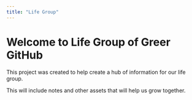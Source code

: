 ```yaml
---
title: "Life Group"
---
```

# Welcome to Life Group of Greer GitHub

This project was created to help create a hub of information for our life group.

This will include notes and other assets that will help us grow together.